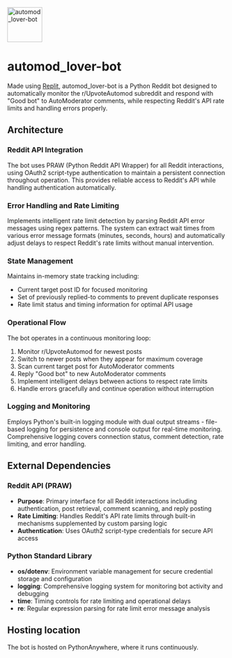 <img width="80" height="80" alt="automod_lover-bot" src="https://github.com/user-attachments/assets/86338a91-c0bc-4716-9dbe-c3ce48962d88" />

# automod_lover-bot

Made using [Replit](https://repl.it), automod_lover-bot is a Python Reddit bot designed to automatically monitor the r/UpvoteAutomod subreddit and respond with "Good bot" to AutoModerator comments, while respecting Reddit's API rate limits and handling errors properly.

## Architecture

### Reddit API Integration
The bot uses PRAW (Python Reddit API Wrapper) for all Reddit interactions, using OAuth2 script-type authentication to maintain a persistent connection throughout operation. This provides reliable access to Reddit's API while handling authentication automatically.

### Error Handling and Rate Limiting
Implements intelligent rate limit detection by parsing Reddit API error messages using regex patterns. The system can extract wait times from various error message formats (minutes, seconds, hours) and automatically adjust delays to respect Reddit's rate limits without manual intervention.

### State Management
Maintains in-memory state tracking including:
- Current target post ID for focused monitoring
- Set of previously replied-to comments to prevent duplicate responses
- Rate limit status and timing information for optimal API usage

### Operational Flow
The bot operates in a continuous monitoring loop:
1. Monitor r/UpvoteAutomod for newest posts
2. Switch to newer posts when they appear for maximum coverage
3. Scan current target post for AutoModerator comments
4. Reply "Good bot" to new AutoModerator comments
5. Implement intelligent delays between actions to respect rate limits
6. Handle errors gracefully and continue operation without interruption

### Logging and Monitoring
Employs Python's built-in logging module with dual output streams - file-based logging for persistence and console output for real-time monitoring. Comprehensive logging covers connection status, comment detection, rate limiting, and error handling.

## External Dependencies

### Reddit API (PRAW)
- **Purpose**: Primary interface for all Reddit interactions including authentication, post retrieval, comment scanning, and reply posting
- **Rate Limiting**: Handles Reddit's API rate limits through built-in mechanisms supplemented by custom parsing logic
- **Authentication**: Uses OAuth2 script-type credentials for secure API access

### Python Standard Library
- **os/dotenv**: Environment variable management for secure credential storage and configuration
- **logging**: Comprehensive logging system for monitoring bot activity and debugging
- **time**: Timing controls for rate limiting and operational delays
- **re**: Regular expression parsing for rate limit error message analysis

## Hosting location
The bot is hosted on PythonAnywhere, where it runs continuously.